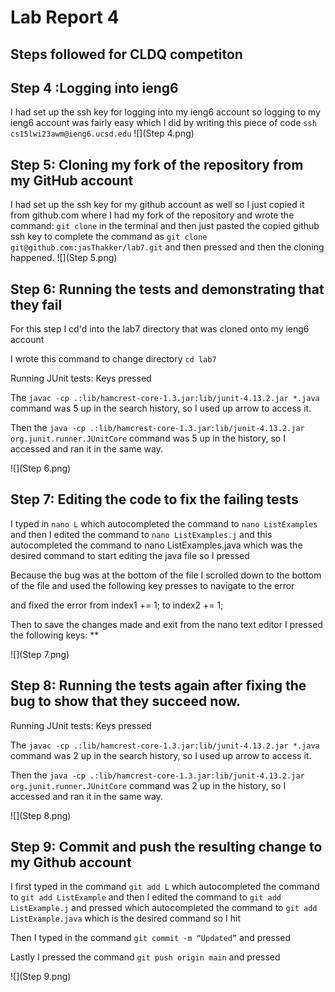 # **Lab Report 4**

## Steps followed for CLDQ competiton

## Step 4 :Logging into ieng6

I had set up the ssh key for logging into my ieng6 account so logging to my ieng6 account was fairly easy which I did by writing this piece of code
`ssh cs15lwi23awm@ieng6.ucsd.edu`
![](Step 4.png)

## Step 5: Cloning my fork of the repository from my GitHub account
I had set up the ssh key for my github account as well so I just copied it from github.com where I had my fork of the repository and wrote the command:
`git clone` in the terminal and then just pasted the copied github ssh key to complete the command as `git clone git@github.com:jasThakker/lab7.git`
and then pressed <enter> and then the cloning happened.
![](Step 5.png)

## Step 6: Running the tests and demonstrating that they fail
For this step I cd'd into the lab7 directory that was cloned onto my ieng6 account 

I wrote this command to change directory `cd lab7`

Running JUnit tests: Keys pressed <up><up><up><up><up><enter> <up><up><up><up><up><enter>
  

The `javac -cp .:lib/hamcrest-core-1.3.jar:lib/junit-4.13.2.jar *.java` command was 5 up in the search history, so I used up arrow to access it. 

Then the `java -cp .:lib/hamcrest-core-1.3.jar:lib/junit-4.13.2.jar org.junit.runner.JUnitCore` command was 5 up in the history, so I accessed and ran it in the same way.
 
![](Step 6.png)
  
##  Step 7: Editing the code to fix the failing tests
 
I typed in `nano L` <tab> which autocompleted the command to `nano ListExamples` and then I edited the command to `nano ListExamples.j` <tab> and this autocompleted the command to nano ListExamples.java which was the desired command to start editing the java file so I pressed <enter>
  
Because the bug was at the bottom of the file I scrolled down to the bottom of the file and used the following key presses to navigate to the error
  
<up><up><up><up><up><up><up><cmd><right> and fixed the error from index1 += 1; to index2 += 1;
  
Then to save the changes made and exit from the nano text editor I pressed the following keys: **<CTRL O> <enter> <CTRL X>
 
![](Step 7.png) 

## Step 8: Running the tests again after fixing the bug to show that they succeed now.

Running JUnit tests: Keys pressed <up><up><enter> <up><up><enter>
  
The `javac -cp .:lib/hamcrest-core-1.3.jar:lib/junit-4.13.2.jar *.java` command was 2 up in the search history, so I used up arrow to access it. 

Then the `java -cp .:lib/hamcrest-core-1.3.jar:lib/junit-4.13.2.jar org.junit.runner.JUnitCore` command was 2 up in the history, so I accessed and ran it in the same way.
  
 ![](Step 8.png)
  
## Step 9: Commit and push the resulting change to my Github account
  
I first typed in the command `git add L`<tab> which autocompleted the command to `git add ListExample` and then I edited the command to `git add ListExample.j` and pressed <tab> which autocompleted the command to `git add ListExample.java` which is the desired command so I hit <enter>

Then I typed in the command `git commit -m “Updated”` and pressed <enter>
  
Lastly I pressed the command `git push origin main` and pressed <enter>

![](Step 9.png)
  
  

